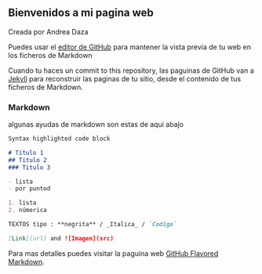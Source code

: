 ## Bienvenidos a mi pagina web

Creada por Andrea Daza 

Puedes usar el [editor de GitHub](https://github.com/AndreaDazaP/andreadazap.github.io/edit/main/index.md) para mantener la vista previa de tu web en los ficheros de Markdown

Cuando tu haces un commit to this repository, las paguinas de GitHub van a [Jekyll](https://jekyllrb.com/) para reconstruir las paginas de tu sitio, desde el contenido de tus ficheros de Markdown.

### Markdown
algunas ayudas de markdown son estas de aqui abajo

```markdown
Syntax highlighted code block

# Titulo 1
## Titulo 2
### Titulo 3

- lista 
- por puntod

1. lista 
2. númerica 

TEXTOS tipo : **negrita** / _Italica_ / `Codigo`

[Link](url) and ![Imagen](src)
```
Para mas detalles puedes visitar la paguina web [GitHub Flavored Markdown](https://guides.github.com/features/mastering-markdown/).
